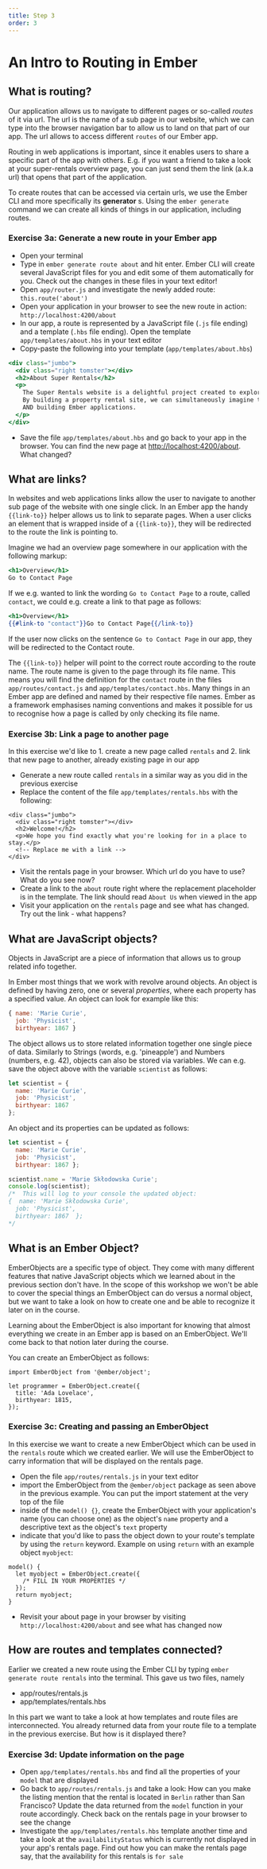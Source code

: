 ```yaml
---
title: Step 3
order: 3
---
```


# An Intro to Routing in Ember

## What is routing?

Our application allows us to navigate to different pages or so-called _routes_ of it via url. The url is the name of a sub page in our website, which we can type into the browser navigation bar to allow us to land on that part of our app. The url allows to access different `routes` of our Ember app.

Routing in web applications is important, since it enables users to share a specific part of the app with others. E.g. if you want a friend to take a look at your super-rentals overview page, you can just send them the link (a.k.a url) that opens that part of the application.

To create routes that can be accessed via certain urls, we use the Ember CLI and more specifically its **generator** s. Using the `ember generate` command we can create all kinds of things in our application, including routes.


### Exercise 3a: Generate a new route in your Ember app

- Open your terminal
- Type in `ember generate route about` and hit enter. Ember CLI will create several JavaScript files for you and edit some of them automatically for you. Check out the changes in these files in your text editor!
- Open `app/router.js` and investigate the newly added route: `this.route('about')`
- Open your application in your browser to see the new route in action: `http://localhost:4200/about`
- In our app, a route is represented by a JavaScript file (`.js` file ending) and a template (`.hbs` file ending). Open the template `app/templates/about.hbs` in your text editor
- Copy-paste the following into your template (`app/templates/about.hbs`)

```hbs
<div class="jumbo">
  <div class="right tomster"></div>
  <h2>About Super Rentals</h2>
  <p>
    The Super Rentals website is a delightful project created to explore Ember.
    By building a property rental site, we can simultaneously imagine traveling
    AND building Ember applications.
  </p>
</div>
```

- Save the file `app/templates/about.hbs` and go back to your app in the browser. You can find the new page at [http://localhost:4200/about](http://localhost:4200/about). What changed?

## What are links?

In websites and web applications links allow the user to navigate to another sub page of the website with one single click. In an Ember app the handy `{{link-to}}` helper allows us to link to separate pages. When a user clicks an element that is wrapped inside of a `{{link-to}}`, they will be redirected to the route the link is pointing to.

Imagine we had an overview page somewhere in our application with the following markup:

```hbs
<h1>Overview</h1>
Go to Contact Page
```

If we e.g. wanted to link the wording `Go to Contact Page` to a route, called `contact`, we could e.g. create a link to that page as follows:

```hbs
<h1>Overview</h1>
{{#link-to "contact"}}Go to Contact Page{{/link-to}}
```


If the user now clicks on the sentence `Go to Contact Page` in our app, they will be redirected to the Contact route.

The `{{link-to}}` helper will point to the correct route according to the route name. The route name is given to the page through its file name. This means you will find the definition for the `contact` route in the files `app/routes/contact.js` and `app/templates/contact.hbs`. Many things in an Ember app are defined and named by their respective file names. Ember as a framework emphasises naming conventions and makes it possible for us to recognise how a page is called by only checking its file name.


### Exercise 3b: Link a page to another page

In this exercise we'd like to 1. create a new page called `rentals` and 2. link that new page to another, already existing page in our app

- Generate a new route called `rentals` in a similar way as you did in the previous exercise
- Replace the content of the file `app/templates/rentals.hbs` with the following:

```
<div class="jumbo">
  <div class="right tomster"></div>
  <h2>Welcome!</h2>
  <p>We hope you find exactly what you're looking for in a place to stay.</p>
  <!-- Replace me with a link -->
</div>
```

- Visit the rentals page in your browser. Which url do you have to use? What do you see now?
- Create a link to the `about` route right where the replacement placeholder is in the template. The link should read `About Us` when viewed in the app
- Visit your application on the `rentals` page and see what has changed. Try out the link - what happens?


## What are JavaScript objects?

Objects in JavaScript are a piece of information that allows us to group related info together.


In Ember most things that we work with revolve around objects. An object is defined by having zero, one or several _properties_, where each property has a specified value. An object can look for example like this:


```js
{ name: 'Marie Curie',
  job: 'Physicist',
  birthyear: 1867 }
```

The object allows us to store related information together one single piece of data. Similarly to Strings (words, e.g. 'pineapple') and Numbers (numbers, e.g. 42), objects can also be stored via variables. We can e.g. save the object above with the variable `scientist` as follows:


```js
let scientist = {
  name: 'Marie Curie',
  job: 'Physicist',
  birthyear: 1867
};
```


An object and its properties can be updated as follows:

```js
let scientist = {
  name: 'Marie Curie',
  job: 'Physicist',
  birthyear: 1867 };

scientist.name = 'Marie Skłodowska Curie';
console.log(scientist);
/*  This will log to your console the updated object:
{  name: 'Marie Skłodowska Curie',
  job: 'Physicist',
  birthyear: 1867  };
*/

```

## What is an Ember Object?

EmberObjects are a specific type of object. They come with many different features that native JavaScript objects which we learned about in the previous section don't have. In the scope of this workshop we won't be able to cover the special things an EmberObject can do versus a normal object, but we want to take a look on how to create one and be able to recognize it later on in the course.

Learning about the EmberObject is also important for knowing that almost everything we create in an Ember app is based on an EmberObject. We'll come back to that notion later during the course.

You can create an EmberObject as follows:


```
import EmberObject from '@ember/object';

let programmer = EmberObject.create({
  title: 'Ada Lovelace',
  birthyear: 1815,
});

```


### Exercise 3c: Creating and passing an EmberObject

In this exercise we want to create a new EmberObject which can be used in the `rentals` route which we created earlier. We will use the EmberObject to carry information that will be displayed on the rentals page.

- Open the file `app/routes/rentals.js` in your text editor
- import the EmberObject from the `@ember/object` package as seen above in the previous example. You can put the import statement at the very top of the file
- inside of the `model() {}`, create the EmberObject with your application's name (you can choose one) as the object's `name` property and a descriptive text as the object's `text` property
- indicate that you'd like to pass the object down to your route's template by using the `return` keyword. Example on using `return` with an example object `myobject`:

```
model() {
  let myobject = EmberObject.create({
    /* FILL IN YOUR PROPERTIES */
  });
  return myobject;
}

```

- Revisit your about page in your browser by visiting `http://localhost:4200/about` and see what has changed now


## How are routes and templates connected?

Earlier we created a new route using the Ember CLI by typing `ember generate route rentals` into the terminal. This gave us two files, namely

- app/routes/rentals.js
- app/templates/rentals.hbs

In this part we want to take a look at how templates and route files are interconnected. You already returned data from your route file to a template in the previous exercise. But how is it displayed there?

### Exercise 3d: Update information on the page

- Open `app/templates/rentals.hbs` and find all the properties of your `model` that are displayed
- Go back to `app/routes/rentals.js` and take a look: How can you make the listing mention that the rental is located in `Berlin` rather than San Francisco? Update the data returned from the `model` function in your route accordingly. Check back on the rentals page in your browser to see the change
- Investigate the `app/templates/rentals.hbs` template another time and take a look at the `availabilityStatus` which is currently not displayed in your app's rentals page. Find out how you can make the rentals page say, that the availability for this rentals is `for sale`
